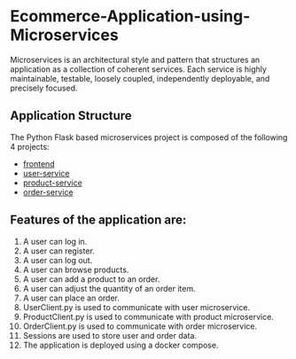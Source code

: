 # Ecommerce-Application-using-Microservices 

Microservices is an architectural style and pattern that structures an application as a collection of coherent services. Each service is highly maintainable, testable, loosely coupled, independently deployable, and precisely focused.

## Application Structure
The Python Flask based microservices project is composed of the following 4 projects: 
* [frontend](https://github.com/sushilk123/Ecommerce-Application-using-Microservices/tree/master/frontend)
* [user-service](https://github.com/sushilk123/Ecommerce-Application-using-Microservices/tree/master/user-service)
* [product-service](https://github.com/sushilk123/Ecommerce-Application-using-Microservices/tree/master/product-service)
* [order-service](https://github.com/sushilk123/Ecommerce-Application-using-Microservices/tree/master/order-service)

## Features of the application are:

1. A user can log in.
2. A user can register.
3. A user can log out.
4. A user can browse products.
5. A user can add a product to an order.
6. A user can adjust the quantity of an order item.
7. A user can place an order.
8. UserClient.py is used to communicate with user microservice.
9. ProductClient.py is used to communicate with product microservice.
10. OrderClient.py is used to communicate with order microservice.
11. Sessions are used to store user and order data.
12. The application is deployed using a docker compose.
